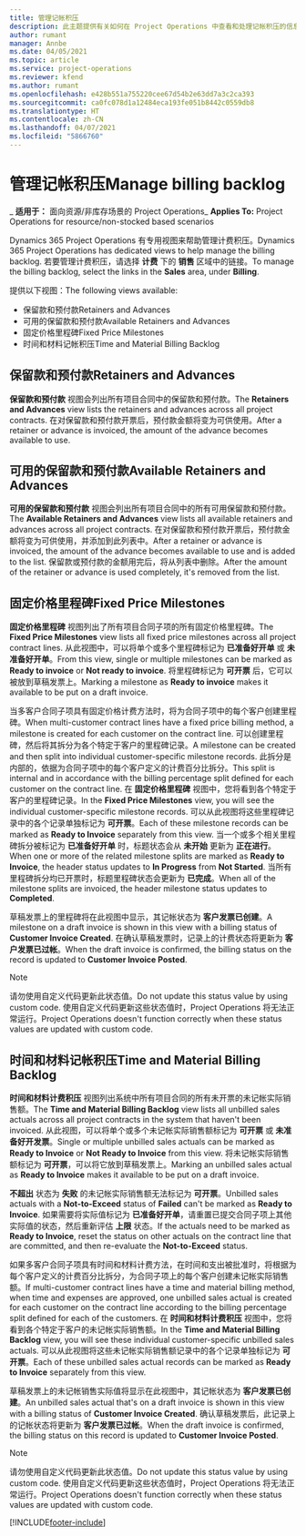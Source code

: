 ```yaml
---
title: 管理记帐积压
description: 此主题提供有关如何在 Project Operations 中查看和处理记帐积压的信息。
author: rumant
manager: Annbe
ms.date: 04/05/2021
ms.topic: article
ms.service: project-operations
ms.reviewer: kfend
ms.author: rumant
ms.openlocfilehash: e428b551a755220cee67d54b2e63dd7a3c2ca393
ms.sourcegitcommit: ca0fc078d1a12484eca193fe051b8442c0559db8
ms.translationtype: HT
ms.contentlocale: zh-CN
ms.lasthandoff: 04/07/2021
ms.locfileid: "5866760"
---
```

# <a name="manage-billing-backlog"></a><span data-ttu-id="834a2-103">管理记帐积压</span><span class="sxs-lookup"><span data-stu-id="834a2-103">Manage billing backlog</span></span>

<span data-ttu-id="834a2-104">_ **适用于：** 面向资源/非库存场景的 Project Operations</span><span class="sxs-lookup"><span data-stu-id="834a2-104">_ **Applies To:** Project Operations for resource/non-stocked based scenarios</span></span>

<span data-ttu-id="834a2-105">Dynamics 365 Project Operations 有专用视图来帮助管理计费积压。</span><span class="sxs-lookup"><span data-stu-id="834a2-105">Dynamics 365 Project Operations has dedicated views to help manage the billing backlog.</span></span> <span data-ttu-id="834a2-106">若要管理计费积压，请选择 **计费** 下的 **销售** 区域中的链接。</span><span class="sxs-lookup"><span data-stu-id="834a2-106">To manage the billing backlog, select the links in the **Sales** area, under **Billing**.</span></span> 

<span data-ttu-id="834a2-107">提供以下视图：</span><span class="sxs-lookup"><span data-stu-id="834a2-107">The following views available:</span></span>

- <span data-ttu-id="834a2-108">保留款和预付款</span><span class="sxs-lookup"><span data-stu-id="834a2-108">Retainers and Advances</span></span>
- <span data-ttu-id="834a2-109">可用的保留款和预付款</span><span class="sxs-lookup"><span data-stu-id="834a2-109">Available Retainers and Advances</span></span>
- <span data-ttu-id="834a2-110">固定价格里程碑</span><span class="sxs-lookup"><span data-stu-id="834a2-110">Fixed Price Milestones</span></span>
- <span data-ttu-id="834a2-111">时间和材料记帐积压</span><span class="sxs-lookup"><span data-stu-id="834a2-111">Time and Material Billing Backlog</span></span>

## <a name="retainers-and-advances"></a><span data-ttu-id="834a2-112">保留款和预付款</span><span class="sxs-lookup"><span data-stu-id="834a2-112">Retainers and Advances</span></span>

<span data-ttu-id="834a2-113"> **保留款和预付款** 视图会列出所有项目合同中的保留款和预付款。</span><span class="sxs-lookup"><span data-stu-id="834a2-113">The **Retainers and Advances** view lists the retainers and advances across all project contracts.</span></span> <span data-ttu-id="834a2-114">在对保留款和预付款开票后，预付款金额将变为可供使用。</span><span class="sxs-lookup"><span data-stu-id="834a2-114">After a retainer or advance is invoiced, the amount of the advance becomes available to use.</span></span>

## <a name="available-retainers-and-advances"></a><span data-ttu-id="834a2-115">可用的保留款和预付款</span><span class="sxs-lookup"><span data-stu-id="834a2-115">Available Retainers and Advances</span></span>

<span data-ttu-id="834a2-116"> **可用的保留款和预付款** 视图会列出所有项目合同中的所有可用保留款和预付款。</span><span class="sxs-lookup"><span data-stu-id="834a2-116">The **Available Retainers and Advances** view lists all available retainers and advances across all project contracts.</span></span> <span data-ttu-id="834a2-117">在对保留款和预付款开票后，预付款金额将变为可供使用，并添加到此列表中。</span><span class="sxs-lookup"><span data-stu-id="834a2-117">After a retainer or advance is invoiced, the amount of the advance becomes available to use and is added to the list.</span></span> <span data-ttu-id="834a2-118">保留款或预付款的金额用完后，将从列表中删除。</span><span class="sxs-lookup"><span data-stu-id="834a2-118">After the amount of the retainer or advance is used completely, it's removed from the list.</span></span>

## <a name="fixed-price-milestones"></a><span data-ttu-id="834a2-119">固定价格里程碑</span><span class="sxs-lookup"><span data-stu-id="834a2-119">Fixed Price Milestones</span></span>

<span data-ttu-id="834a2-120">**固定价格里程碑** 视图列出了所有项目合同子项的所有固定价格里程碑。</span><span class="sxs-lookup"><span data-stu-id="834a2-120">The **Fixed Price Milestones** view lists all fixed price milestones across all project contract lines.</span></span> <span data-ttu-id="834a2-121">从此视图中，可以将单个或多个里程碑标记为 **已准备好开单** 或 **未准备好开单**。</span><span class="sxs-lookup"><span data-stu-id="834a2-121">From this view, single or multiple milestones can be marked as **Ready to invoice** or **Not ready to invoice**.</span></span> <span data-ttu-id="834a2-122">将里程碑标记为 **可开票** 后，它可以被放到草稿发票上。</span><span class="sxs-lookup"><span data-stu-id="834a2-122">Marking a milestone as **Ready to invoice** makes it available to be put on a draft invoice.</span></span>

<span data-ttu-id="834a2-123">当多客户合同子项具有固定价格计费方法时，将为合同子项中的每个客户创建里程碑。</span><span class="sxs-lookup"><span data-stu-id="834a2-123">When multi-customer contract lines have a fixed price billing method, a milestone is created for each customer on the contract line.</span></span> <span data-ttu-id="834a2-124">可以创建里程碑，然后将其拆分为各个特定于客户的里程碑记录。</span><span class="sxs-lookup"><span data-stu-id="834a2-124">A milestone can be created and then split into individual customer-specific milestone records.</span></span> <span data-ttu-id="834a2-125">此拆分是内部的，依据为合同子项中的每个客户定义的计费百分比拆分。</span><span class="sxs-lookup"><span data-stu-id="834a2-125">This split is internal and in accordance with the billing percentage split defined for each customer on the contract line.</span></span> <span data-ttu-id="834a2-126">在 **固定价格里程碑** 视图中，您将看到各个特定于客户的里程碑记录。</span><span class="sxs-lookup"><span data-stu-id="834a2-126">In the **Fixed Price Milestones** view, you will see the individual customer-specific milestone records.</span></span> <span data-ttu-id="834a2-127">可以从此视图将这些里程碑记录中的各个记录单独标记为 **可开票**。</span><span class="sxs-lookup"><span data-stu-id="834a2-127">Each of these milestone records can be marked as **Ready to Invoice** separately from this view.</span></span> <span data-ttu-id="834a2-128">当一个或多个相关里程碑拆分被标记为 **已准备好开单** 时，标题状态会从 **未开始** 更新为 **正在进行**。</span><span class="sxs-lookup"><span data-stu-id="834a2-128">When one or more of the related milestone splits are marked as **Ready to Invoice**, the header status updates to **In Progress** from **Not Started**.</span></span> <span data-ttu-id="834a2-129">当所有里程碑拆分均已开票时，标题里程碑状态会更新为 **已完成**。</span><span class="sxs-lookup"><span data-stu-id="834a2-129">When all of the milestone splits are invoiced, the header milestone status updates to **Completed**.</span></span>

<span data-ttu-id="834a2-130">草稿发票上的里程碑将在此视图中显示，其记帐状态为 **客户发票已创建**。</span><span class="sxs-lookup"><span data-stu-id="834a2-130">A milestone on a draft invoice is shown in this view with a billing status of **Customer Invoice Created**.</span></span> <span data-ttu-id="834a2-131">在确认草稿发票时，记录上的计费状态将更新为 **客户发票已过帐**。</span><span class="sxs-lookup"><span data-stu-id="834a2-131">When the draft invoice is confirmed, the billing status on the record is updated to **Customer Invoice Posted**.</span></span> 

> [!NOTE] 
> <span data-ttu-id="834a2-132">请勿使用自定义代码更新此状态值。</span><span class="sxs-lookup"><span data-stu-id="834a2-132">Do not update this status value by using custom code.</span></span> <span data-ttu-id="834a2-133">使用自定义代码更新这些状态值时，Project Operations 将无法正常运行。</span><span class="sxs-lookup"><span data-stu-id="834a2-133">Project Operations doesn't function correctly when these status values are updated with custom code.</span></span>

## <a name="time-and-material-billing-backlog"></a><span data-ttu-id="834a2-134">时间和材料记帐积压</span><span class="sxs-lookup"><span data-stu-id="834a2-134">Time and Material Billing Backlog</span></span>

<span data-ttu-id="834a2-135">**时间和材料计费积压** 视图列出系统中所有项目合同的所有未开票的未记帐实际销售额。</span><span class="sxs-lookup"><span data-stu-id="834a2-135">The **Time and Material Billing Backlog** view lists all unbilled sales actuals across all project contracts in the system that haven't been invoiced.</span></span> <span data-ttu-id="834a2-136">从此视图，可以将单个或多个未记帐实际销售额标记为 **可开票** 或 **未准备好开发票**。</span><span class="sxs-lookup"><span data-stu-id="834a2-136">Single or multiple unbilled sales actuals can be marked as **Ready to Invoice** or **Not Ready to Invoice** from this view.</span></span> <span data-ttu-id="834a2-137">将未记帐实际销售额标记为 **可开票**，可以将它放到草稿发票上。</span><span class="sxs-lookup"><span data-stu-id="834a2-137">Marking an unbilled sales actual as **Ready to Invoice** makes it available to be put on a draft invoice.</span></span>

<span data-ttu-id="834a2-138">**不超出** 状态为 **失败** 的未记帐实际销售额无法标记为 **可开票**。</span><span class="sxs-lookup"><span data-stu-id="834a2-138">Unbilled sales actuals with a **Not-to-Exceed** status of **Failed** can't be marked as **Ready to Invoice**.</span></span> <span data-ttu-id="834a2-139">如果需要将实际值标记为 **已准备好开单**，请重置已提交合同子项上其他实际值的状态，然后重新评估 **上限** 状态。</span><span class="sxs-lookup"><span data-stu-id="834a2-139">If the actuals need to be marked as **Ready to Invoice**, reset the status on other actuals on the contract line that are committed, and then re-evaluate the **Not-to-Exceed** status.</span></span>

<span data-ttu-id="834a2-140">如果多客户合同子项具有时间和材料计费方法，在时间和支出被批准时，将根据为每个客户定义的计费百分比拆分，为合同子项上的每个客户创建未记帐实际销售额。</span><span class="sxs-lookup"><span data-stu-id="834a2-140">If multi-customer contract lines have a time and material billing method, when time and expenses are approved, one unbilled sales actual is created for each customer on the contract line according to the billing percentage split defined for each of the customers.</span></span> <span data-ttu-id="834a2-141">在 **时间和材料计费积压** 视图中，您将看到各个特定于客户的未记帐实际销售额。</span><span class="sxs-lookup"><span data-stu-id="834a2-141">In the **Time and Material Billing Backlog** view, you will see these individual customer-specific unbilled sales actuals.</span></span> <span data-ttu-id="834a2-142">可以从此视图将这些未记帐实际销售额记录中的各个记录单独标记为 **可开票**。</span><span class="sxs-lookup"><span data-stu-id="834a2-142">Each of these unbilled sales actual records can be marked as **Ready to Invoice** separately from this view.</span></span>

<span data-ttu-id="834a2-143">草稿发票上的未记帐销售实际值将显示在此视图中，其记帐状态为 **客户发票已创建**。</span><span class="sxs-lookup"><span data-stu-id="834a2-143">An unbilled sales actual that's on a draft invoice is shown in this view with a billing status of **Customer Invoice Created**.</span></span> <span data-ttu-id="834a2-144">确认草稿发票后，此记录上的记帐状态将更新为 **客户发票已过帐**。</span><span class="sxs-lookup"><span data-stu-id="834a2-144">When the draft invoice is confirmed, the billing status on this record is updated to **Customer Invoice Posted**.</span></span> 

> [!NOTE] 
> <span data-ttu-id="834a2-145">请勿使用自定义代码更新此状态值。</span><span class="sxs-lookup"><span data-stu-id="834a2-145">Do not update this status value by using custom code.</span></span> <span data-ttu-id="834a2-146">使用自定义代码更新这些状态值时，Project Operations 将无法正常运行。</span><span class="sxs-lookup"><span data-stu-id="834a2-146">Project Operations doesn't function correctly when these status values are updated with custom code.</span></span>


[!INCLUDE[footer-include](../includes/footer-banner.md)]
